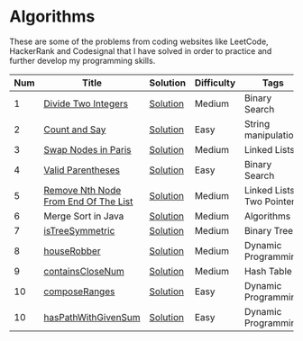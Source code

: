 # Algorithms

These are some of the problems from coding websites like LeetCode, HackerRank and Codesignal that I have solved in order to practice and further develop my programming skills. 


| Num | Title | Solution | Difficulty | Tags|
| ------------- | ------------- | ------------- | ------------- |------------- |
| 1 | [Divide Two Integers](https://leetcode.com/problems/divide-two-integers/description/)| [Solution](https://github.com/oscargarza356/CodingProblems/blob/master/Solutions/divideTwoIntegers.py) | Medium | Binary Search |
| 2 | [Count and Say](https://leetcode.com/problems/count-and-say/description/)| [Solution](https://github.com/oscargarza356/CodingProblems/blob/master/Solutions/countAndSay.py) | Easy | String manipulation |
| 3 | [Swap Nodes in Paris](https://leetcode.com/problems/swap-nodes-in-pairs/description/)| [Solution](https://github.com/oscargarza356/CodingProblems/blob/master/Solutions/swapNodesInParis.py)| Medium | Linked Lists |
| 4 | [Valid Parentheses](https://leetcode.com/problems/valid-parentheses/description/)| [Solution](https://github.com/oscargarza356/CodingProblems/blob/master/Solutions/validParenthesis.py)| Easy | Binary Search |
| 5 | [Remove Nth Node From End Of The List](https://leetcode.com/problems/remove-nth-node-from-end-of-list/description/)| [Solution](https://github.com/oscargarza356/CodingProblems/blob/master/Solutions/removeNthNode.py) | Medium | Linked Lists, Two Pointers|
| 6 | Merge Sort in Java| [Solution](https://github.com/oscargarza356/CodingProblems/blob/master/Solutions/MergeSort.java) | Medium | Algorithms |
| 7 | [isTreeSymmetric](https://github.com/oscargarza356/CodingProblems/blob/master/CodeSignalProblemExpl/isTreeSymmetric) | [Solution](https://github.com/oscargarza356/CodingProblems/blob/master/Soultutions/isTreeSymmetric.py) | Medium | Binary Tree |
| 8 | [houseRobber](https://github.com/oscargarza356/CodingProblems/blob/master/CodeSignalProblemExpl/houseRobber) | [Solution](https://github.com/oscargarza356/CodingProblems/blob/master/Solutions/houseRobber.py) | Medium | Dynamic Programming |
| 9 | [containsCloseNum](https://github.com/oscargarza356/CodingProblems/blob/master/CodeSignalProblemExpl/containsCloseNums) | [Solution](https://github.com/oscargarza356/CodingProblems/blob/master/Solutions/containsCloseNums.py) | Medium | Hash Table |
| 10 | [composeRanges](https://github.com/oscargarza356/CodingProblems/blob/master/CodeSignalProblemExpl/composeRanges) | [Solution](https://github.com/oscargarza356/CodingProblems/blob/master/Solutions/composeRanges.py) | Easy | Dynamic Programming |
| 10 | [hasPathWithGivenSum](https://github.com/oscargarza356/CodingProblems/blob/master/CodeSignalProblemExpl/hasPathWithGivenSum) | [Solution](https://github.com/oscargarza356/CodingProblems/blob/master/Solutions/hasPathWithGivenSum.py) | Easy | Dynamic Programming |

